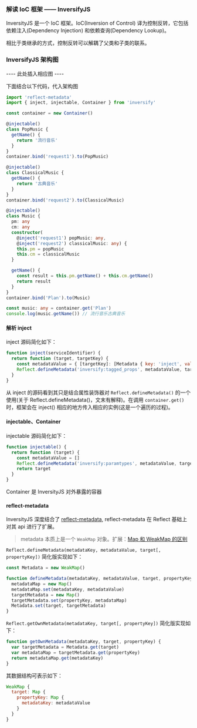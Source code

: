 ### 解读 IoC 框架 —— InversifyJS

InversityJS 是一个 IoC 框架。IoC(Inversion of Control) 译为控制反转，它包括依赖注入(Dependency Injection) 和依赖查询(Dependency Lookup)。

相比于类继承的方式，控制反转可以解耦了父类和子类的联系。

### InversifyJS 架构图

---- 此处插入相应图 ----

下面结合以下代码，代入架构图

```ts
import 'reflect-metadata'
import { inject, injectable, Container } from 'inversify'

const container = new Container()

@injectable()
class PopMusic {
  getName() {
    return '流行音乐'
  }
}
container.bind('request1').to(PopMusic)

@injectable()
class ClassicalMusic {
  getName() {
    return '古典音乐'
  }
}
container.bind('request2').to(ClassicalMusic)

@injectable()
class Music {
  pm: any
  cm: any
  constructor(
    @inject('request1') popMusic: any,
    @inject('request2') classicalMusic: any) {
    this.pm = popMusic
    this.cm = classicalMusic
  }

  getName() {
    const result = this.pm.getName() + this.cm.getName()
    return result
  }
}
container.bind('Plan').to(Music)

const music: any = container.get('Plan')
console.log(music.getName()) // 流行音乐古典音乐
```

#### 解析 inject

inject 源码简化如下：

```js
function inject(serviceIdentifier) {
  return function (target, targetKey) {
    const metadataValue = { [targetKey]: [Metadata { key: 'inject', value: serviceIdentifier })] }
    Reflect.defineMetadata('inversify:tagged_props', metadataValue, target.constructor);
  }
}
```

从 inject 的源码看到其只是结合属性装饰器对 `Reflect.defineMetadata()` 的一个使用(关于 Reflect.defineMetadata()，文末有解释)。在调用 `container.get()` 时，框架会在 inject() 相应的地方传入相应的实例(这是一个遍历的过程)。

#### injectable、Container

injectable 源码简化如下：

```js
function injectable() {
  return function (target) {
    const metadataValue = []
    Reflect.defineMetadata('inversify:paramtypes', metadataValue, target)
    return target
  }
}
```

Container 是 InversityJS 对外暴露的容器

#### reflect-metadata

InversityJS 深度结合了 [reflect-metadata](https://github.com/rbuckton/reflect-metadata), reflect-metadata 在 Reflect 基础上对其 api 进行了扩展。

> metadata 本质上是一个 `WeakMap` 对象。扩展：[Map 和 WeakMap 的区别](https://github.com/MuYunyun/blog/blob/master/BasicSkill/algorithm/字典.md#map-和-weakmap-的区别)

`Reflect.defineMetadata(metadataKey, metadataValue, target[, propertyKey])` 简化版实现如下：

```js
const Metadata = new WeakMap()

function defineMetadata(metadataKey, metadataValue, target, propertyKey) {
  metadataMap = new Map()
  metadataMap.set(metadataKey, metadataValue)
  targetMetadata = new Map()
  targetMetadata.set(propertyKey, metadataMap)
  Metadata.set(target, targetMetadata)
}
```

`Reflect.getOwnMetadata(metadataKey, target[, propertyKey])` 简化版实现如下：

```js
function getOwnMetadata(metadataKey, target, propertyKey) {
  var targetMetadata = Metadata.get(target)
  var metadataMap = targetMetadata.get(propertyKey)
  return metadataMap.get(metadataKey)
}
```

其数据结构可表示如下：

```js
WeakMap {
  target: Map {
    propertyKey: Map {
      metadataKey: metadataValue
    }
  }
}
```



<!-- #### inject 和 lazyInject 的区别 -->